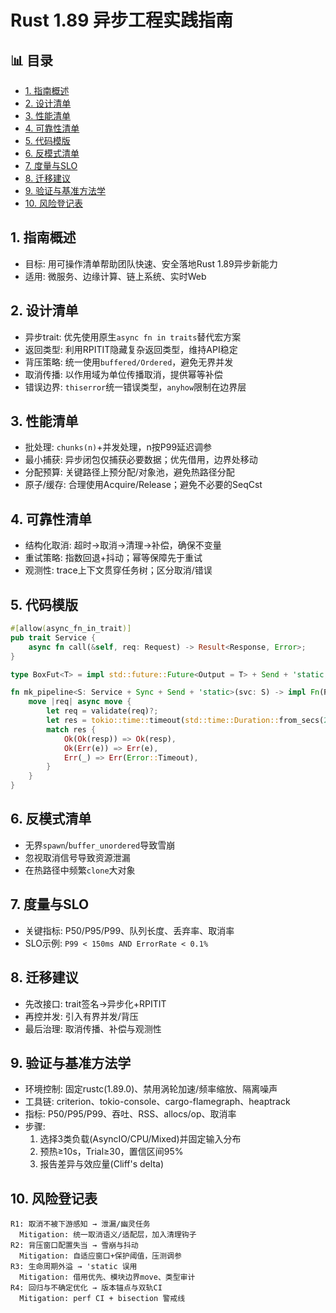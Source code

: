 ﻿# Rust 1.89 异步工程实践指南


## 📊 目录

- [1. 指南概述](#1-指南概述)
- [2. 设计清单](#2-设计清单)
- [3. 性能清单](#3-性能清单)
- [4. 可靠性清单](#4-可靠性清单)
- [5. 代码模版](#5-代码模版)
- [6. 反模式清单](#6-反模式清单)
- [7. 度量与SLO](#7-度量与slo)
- [8. 迁移建议](#8-迁移建议)
- [9. 验证与基准方法学](#9-验证与基准方法学)
- [10. 风险登记表](#10-风险登记表)


## 1. 指南概述

- 目标: 用可操作清单帮助团队快速、安全落地Rust 1.89异步新能力
- 适用: 微服务、边缘计算、链上系统、实时Web

## 2. 设计清单

- 异步trait: 优先使用原生`async fn in traits`替代宏方案
- 返回类型: 利用RPITIT隐藏复杂返回类型，维持API稳定
- 背压策略: 统一使用`buffered/Ordered`，避免无界并发
- 取消传播: 以作用域为单位传播取消，提供幂等补偿
- 错误边界: `thiserror`统一错误类型，`anyhow`限制在边界层

## 3. 性能清单

- 批处理: `chunks(n)`+并发处理，n按P99延迟调参
- 最小捕获: 异步闭包仅捕获必要数据；优先借用，边界处移动
- 分配预算: 关键路径上预分配/对象池，避免热路径分配
- 原子/缓存: 合理使用Acquire/Release；避免不必要的SeqCst

## 4. 可靠性清单

- 结构化取消: 超时→取消→清理→补偿，确保不变量
- 重试策略: 指数回退+抖动；幂等保障先于重试
- 观测性: trace上下文贯穿任务树；区分取消/错误

## 5. 代码模版

```rust
#[allow(async_fn_in_trait)]
pub trait Service {
    async fn call(&self, req: Request) -> Result<Response, Error>;
}

type BoxFut<T> = impl std::future::Future<Output = T> + Send + 'static;

fn mk_pipeline<S: Service + Sync + Send + 'static>(svc: S) -> impl Fn(Request) -> BoxFut<Result<Response, Error>> {
    move |req| async move {
        let req = validate(req)?;
        let res = tokio::time::timeout(std::time::Duration::from_secs(2), svc.call(req)).await;
        match res {
            Ok(Ok(resp)) => Ok(resp),
            Ok(Err(e)) => Err(e),
            Err(_) => Err(Error::Timeout),
        }
    }
}
```

## 6. 反模式清单

- 无界`spawn`/`buffer_unordered`导致雪崩
- 忽视取消信号导致资源泄漏
- 在热路径中频繁`clone`大对象

## 7. 度量与SLO

- 关键指标: P50/P95/P99、队列长度、丢弃率、取消率
- SLO示例: `P99 < 150ms AND ErrorRate < 0.1%`

## 8. 迁移建议

- 先改接口: trait签名→异步化+RPITIT
- 再控并发: 引入有界并发/背压
- 最后治理: 取消传播、补偿与观测性

## 9. 验证与基准方法学

- 环境控制: 固定rustc(1.89.0)、禁用涡轮加速/频率缩放、隔离噪声
- 工具链: criterion、tokio-console、cargo-flamegraph、heaptrack
- 指标: P50/P95/P99、吞吐、RSS、allocs/op、取消率
- 步骤:
  1) 选择3类负载(AsyncIO/CPU/Mixed)并固定输入分布
  2) 预热≥10s，Trial≥30，置信区间95%
  3) 报告差异与效应量(Cliff's delta)

## 10. 风险登记表

```text
R1: 取消不被下游感知 → 泄漏/幽灵任务
  Mitigation: 统一取消语义/适配层，加入清理钩子
R2: 背压窗口配置失当 → 雪崩与抖动
  Mitigation: 自适应窗口+保护阈值，压测调参
R3: 生命周期外溢 → 'static 误用
  Mitigation: 借用优先、模块边界move、类型审计
R4: 回归与不确定优化 → 版本锚点与双轨CI
  Mitigation: perf CI + bisection 警戒线
```
